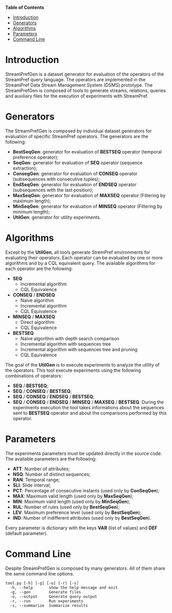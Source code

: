 __Table of Contents__

- [Introduction](#introduction)
- [Generators](#generators)
- [Algorithms](#algorithms)
- [Parameters](#parameters)
- [Command Line](#command-line)

# Introduction

StreamPrefGen is a dataset generator for evaluation of the operators of the StreamPref query language.
The operators are implemented in the StreamPref Data Stream Management System (DSMS) prototype.
The StreamPrefGen is composed of tools to generate streams, relations, queries and auxiliary files for the execution of experiments with StreamPref.

# Generators

The StreamPrefGen is composed by individual dataset generators for evaluation of specific StreamPref operators.
The generators are the following:
- __BestSeqGen__: generator for evaluation of __BESTSEQ__ operator (temporal preference operator);
- __SeqGen__: generator for evaluation of __SEQ__ operator (sequence extraction);
- __ConsegGen__: generator for evaluation of __CONSEQ__ operator (subsequences with consecutive tuples);
- __EndSeqGen__: generator for evaluation of __ENDSEQ__ operator (subsequences with the last position);
- __MaxSeqGen__: generator for evaluation of __MAXSEQ__ operator (Filtering by maximum length);
- __MinSeqGen__: generator for evaluation of __MINSEQ__ operator (Filtering by minimum length);
- __UtilGen__: generator for utility experiments.

# Algorithms

Except by the __UtilGen__, all tools generate StremPref environments for evaluating their operators.
Each operator can be evaluated by one or more algorithms and by a CQL equivalent query.
The available algorithms for each operator are the following:
- __SEQ__
	- Incremental algorithm
	- CQL Equivalence
- __CONSEQ__ / __ENDSEQ__
	- Naive algorithm
	- Incremental algorithm
	- CQL Equivalence
- __MINSEQ__ / __MAXSEQ__
	- Direct algorithm
	- CQL Equivalence
- __BESTSEQ__
	- Naive algorithm with depth search comparison
	- Incremental algorithm with sequences tree
	- Incremental algorithm with sequences tree and pruning
	- CQL Equivalence

The goal of the __UtilGen__ is to execute experiments to analyze the utility of the operators.
This tool execute experiments using the following combinations of operators:
- __SEQ__ / __BESTSEQ__;
- __SEQ__ / __CONSEQ__ / __BESTSEQ__;
- __SEQ__ / __CONSEQ__ / __ENDSEQ__ / __BESTSEQ__;
- __SEQ__ / __CONSEQ__ / __ENDSEQ__ / __MINSEQ__ / __MAXSEQ__ / __BESTSEQ__.
During the experiments execution the tool takes informations about the sequences sent to __BESTSEQ__ operator and about the comparisons performed by this operator.

# Parameters

The experiments parameters must be updated directly in the source code. The available parameters are the following:
- __ATT__: Number of attributes;
- __NSQ__: Number of distinct sequences;
- __RAN__: Temporal range;
- __SLI__: Slide interval;
- __PCT__: Percentage of consecutive instants (used only by __ConSeqGen__);
- __MAX__: Maximum valid length (used only by __MaxSeqGen__);
- __MIN__: Maximum valid length (used only by __MinSeqGen__);
- __RUL__: Number of rules (used only by __BestSeqGen__);
- __LEV__: Maximum preference level (used only by __BestSeqGen__);
- __IND__: Number of indifferent attributes (used only by __BestSeqGen__).

Every parameter is dictionary with the keys __VAR__ (list of values) and __DEF__ (default parameter).

# Command Line

Despite StreamPrefGen is composed by many generators.
All of them share the same command line options.

```
tool.py [-h] [-g] [-o] [-r] [-s]
  -h, --help       show the help message and exit
  -g, --gen        Generate files
  -o, --output     Generate query output
  -r, --run        Run experiments
  -s, --summarize  Summarize results
```
